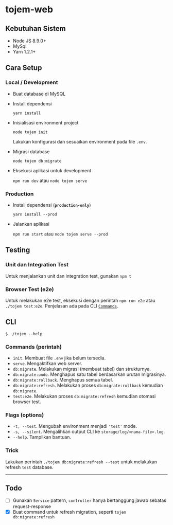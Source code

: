 # tojem-web

## Kebutuhan Sistem

- Node JS 8.9.0+
- MySql
- Yarn 1.2.1+


## Cara Setup

### Local / Development

- Buat database di MySQL

- Install dependensi

    `yarn install`

- Inisialisasi environment project

    `node tojem init`

    Lakukan konfigurasi dan sesuaikan environment pada file `.env`.

- Migrasi database

    `node tojem db:migrate`

- Eksekusi aplikasi untuk development

    `npm run dev` atau `node tojem serve`


### Production

- Install dependensi (__`production-only`__)

    `yarn install --prod`

- Jalankan aplikasi

    `npm run start` atau `node tojem serve --prod`

## Testing

### Unit dan Integration Test

Untuk menjalankan unit dan integration test, gunakan `npm t`

### Browser Test (e2e)

Untuk melakukan e2e test, eksekusi dengan perintah `npm run e2e`
atau `./tojem test:e2e`. Penjelasan ada pada CLI [`Commands`](#commands).



## CLI

```console
$ ./tojem --help
```

### Commands (perintah)

- `init`. Membuat file `.env` jika belum tersedia.
- `serve`. Mengaktifkan web server.
- `db:migrate`. Melakukan migrasi (membuat tabel) dan strukturnya.
- `db:migrate:undo`.  Menghapus satu tabel berdasarkan urutan migrasinya.
- `db:migrate:rollback`.  Menghapus semua tabel.
- `db:migrate:refresh`.  Melakukan proses `db:migrate:rollback` kemudian `db:migrate`.
- `test:e2e`. Melakukan proses `db:migrate:refresh` kemudian otomasi browser test.

### Flags (options)

- `-t, --test`. Mengubah environment menjadi `'test'` mode.
- `-s, --silent`. Mengalihkan output CLI ke `storage/log/<nama-file>.log`.
- `--help`. Tampilkan bantuan.

### Trick

Lakukan perintah `./tojem db:migrate:refresh --test` untuk melakukan refresh `test` database.


---


## Todo

- [ ] Gunakan `Service` pattern, `controller` hanya bertanggung jawab sebatas request-response
- [x] Buat command untuk refresh migration, seperti `tojem db:migrate:refresh`
